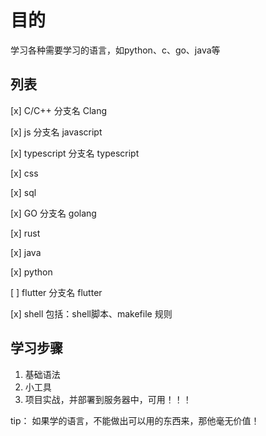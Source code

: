 # 目的

  学习各种需要学习的语言，如python、c、go、java等

## 列表

[x] C/C++
  分支名 Clang

[x] js
  分支名 javascript

[x] typescript
  分支名 typescript

[x] css

[x] sql

[x] GO
  分支名 golang

[x] rust

[x] java

[x] python

[ ] flutter
  分支名 flutter

[x] shell
  包括：shell脚本、makefile 规则

## 学习步骤

  1. 基础语法
  2. 小工具
  3. 项目实战，并部署到服务器中，可用！！！

tip： 如果学的语言，不能做出可以用的东西来，那他毫无价值！

